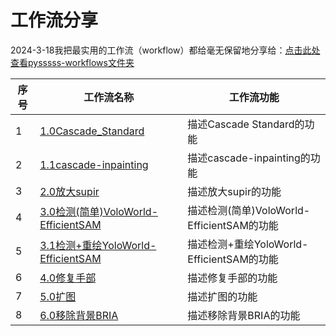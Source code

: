 # 工作流分享
2024-3-18我把最实用的工作流（workflow）都给毫无保留地分享给：[点击此处查看pysssss-workflows文件夹](./pysssss-workflows)

| 序号  | 工作流名称                                                                                     | 工作流功能                             |
| --- | ----------------------------------------------------------------------------------------- | --------------------------------- |
| 1   | [1.0Cascade_Standard](pysssss-workflows/1.0Cascade_Standard.json)                         | 描述Cascade Standard的功能             |
| 2   | [1.1cascade-inpainting](pysssss-workflows/1.1cascade-inpainting.json)                     | 描述cascade-inpainting的功能           |
| 3   | [2.0放大supir](pysssss-workflows/2.0放大supir.json)                                           | 描述放大supir的功能                      |
| 4   | [3.0检测(简单)VoloWorld-EfficientSAM](pysssss-workflows/3.0检测(简单)VoloWorld-EfficientSAM.json) | 描述检测(简单)VoloWorld-EfficientSAM的功能 |
| 5   | [3.1检测+重绘YoloWorld-EfficientSAM](pysssss-workflows/3.1检测+重绘YoloWorld-EfficientSAM.json)   | 描述检测+重绘YoloWorld-EfficientSAM的功能  |
| 6   | [4.0修复手部](pysssss-workflows/4.0修复手部.json)                                                 | 描述修复手部的功能                         |
| 7   | [5.0扩图](pysssss-workflows/5.0扩图.json)                                                     | 描述扩图的功能                           |
| 8   | [6.0移除背景BRIA](pysssss-workflows/6.0移除背景BRIA.json)                                         | 描述移除背景BRIA的功能                     |

